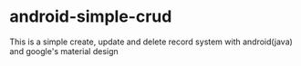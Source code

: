 # android-simple-crud

This is a simple create, update and delete record system with android(java) and google's material design 
